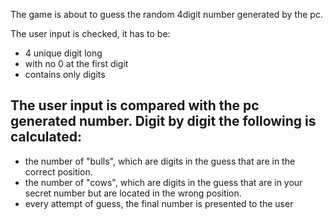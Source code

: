 The game is about to guess the random 4digit number generated by the pc.

The user input is checked, it has to be:
* 4 unique digit long
* with no 0 at the first digit
* contains only digits

## The user input is compared with the pc generated number. Digit by digit the following is calculated:

* the number of "bulls", which are digits in the guess that are in the correct position.
* the number of "cows", which are digits in the guess that are in your secret number but are located in the wrong position. 
* every attempt of guess, the final number is presented to the user
